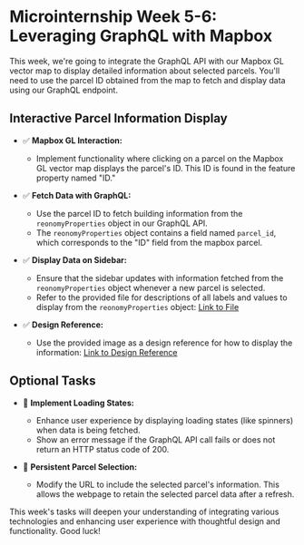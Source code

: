 # Microinternship Week 5-6: Leveraging GraphQL with Mapbox

This week, we're going to integrate the GraphQL API with our Mapbox GL vector map to display detailed information about selected parcels. You'll need to use the parcel ID obtained from the map to fetch and display data using our GraphQL endpoint.

## Interactive Parcel Information Display

- ✅ **Mapbox GL Interaction:**
  - Implement functionality where clicking on a parcel on the Mapbox GL vector map displays the parcel's ID. This ID is found in the feature property named "ID."

- ✅ **Fetch Data with GraphQL:**
  - Use the parcel ID to fetch building information from the `reonomyProperties` object in our GraphQL API.
  - The `reonomyProperties` object contains a field named `parcel_id`, which corresponds to the "ID" field from the mapbox parcel.

- ✅ **Display Data on Sidebar:**
  - Ensure that the sidebar updates with information fetched from the `reonomyProperties` object whenever a new parcel is selected.
  - Refer to the provided file for descriptions of all labels and values to display from the `reonomyProperties` object: [Link to File](./additional-materials/building-and-lot-fields-description.json)
  
- ✅ **Design Reference:**
  - Use the provided image as a design reference for how to display the information: [Link to Design Reference](./additional-materials/building-and-lot-design.png)

## Optional Tasks

- 🌟 **Implement Loading States:**
  - Enhance user experience by displaying loading states (like spinners) when data is being fetched.
  - Show an error message if the GraphQL API call fails or does not return an HTTP status code of 200.

- 🌟 **Persistent Parcel Selection:**
  - Modify the URL to include the selected parcel's information. This allows the webpage to retain the selected parcel data after a refresh.

This week's tasks will deepen your understanding of integrating various technologies and enhancing user experience with thoughtful design and functionality. Good luck!

